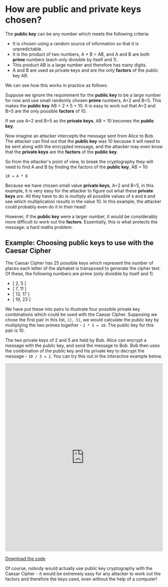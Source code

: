 # How are public and private keys chosen?

The **public key** can be any number which meets the following criteria:

- It is chosen using a random source of information so that it is unpredictable.
- It is the product of two numbers, A * B = AB, and A and B are both **prime** numbers (each only divisible by itself and 1).
- This product AB is a large number and therefore has many digits.
- A and B are used as private keys and are the only **factors** of the public key AB.

We can see how this works in practice as follows:

Suppose we ignore the requirement for the **public key** to be a large number for now and use small randomly chosen **prime** numbers, A=2 and B=5. This makes the **public key** AB = 2 * 5 = 10. It is easy to work out that A=2 and B=5 are the only possible **factors** of 10.

If we use A=2 and B=5 as the **private keys**, AB = 10 becomes the **public key**.

Now imagine an attacker intercepts the message sent from Alice to Bob. The attacker can find out that the **public key** was 10 because it will need to be sent along with the encrypted message, and the attacker may even know that the **private keys** are the **factors** of the **public key**.

So from the attacker's point of view, to break the cryptography they will need to find A and B by finding the factors of the **public key**, AB = 10:

```
10 = A * B
```

Because we have chosen small value **private keys**, A=2 and B=5, in this example, it is very easy for the attacker to figure out what these **private keys** are. All they have to do is multiply all possible values of `A` and `B` and see which multiplication results in the value 10. In this example, the attacker could probably even do it in their head!

However, if the **public key** were a larger number, it would be considerably more difficult to work out the **factors**. Essentially, this is what protects the message: a hard maths problem.

## Example: Choosing public keys to use with the Caesar Cipher
The Caesar Cipher has 25 possible keys which represent the number of places each letter of the alphabet is transposed to generate the cipher text. Of these,
the following numbers are prime (only divisible by itself and 1).

- [ 2, 5 ]
- [ 7, 11 ]
- [ 13, 17 ]
- [ 19, 23 ]

We have put these into pairs to illustrate four possible private key combinations which could be used with the Caesar Cipher. Supposing we chose the first pair in this list, `[2, 5]`, we would calculate the public key by multiplying the two primes together - `2 * 5 = 10`. The public key for this pair is 10.

The two private keys of 2 and 5 are held by Bob. Alice can encrypt a message with the public key, and send the message to Bob. Bob then uses the combination of the public key and his private key to decrypt the message - `10 / 5 = 2`. You can try this out in the interactive example below.

<iframe src="https://trinket.io/embed/python/bf71e29704" width="100%" height="600" frameborder="0" marginwidth="0" marginheight="0" allowfullscreen></iframe>

[Download the code](resources/pkc_caesar.py)

Of course, nobody would actually use public key cryptography with the Caesar Cipher - it would be extremely easy for any attacker to work out the factors and therefore the keys used, even without the help of a computer!
